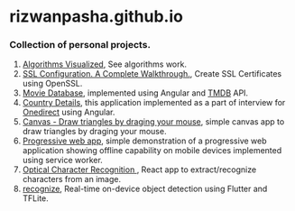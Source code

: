# rizwanpasha.github.io
### Collection of personal projects.


1. [Algorithms Visualized](https://rizwanpasha.github.io/algorithms-visualized/), See algorithms work.
2. [SSL Configuration. A Complete Walkthrough.](https://rizwanpasha.github.io/ssl_configuration/), Create SSL Certificates using OpenSSL.
3. [Movie Database](https://rizwanpasha.github.io/movie_database/), implemented using Angular and [TMDB](https://www.themoviedb.org) API.
4. [Country Details](https://rizwanpasha.github.io/onedirect), this application implemented as a part of interview for [Onedirect](https://www.onedirect.in/) using Angular.
5. [Canvas - Draw triangles by draging your mouse](https://rizwanpasha.github.io/canvas/), simple canvas app to draw triangles by draging your mouse.
6. [Progressive web app](https://rizwanpasha.github.io/pwa_demo/), simple demonstration of a progressive web application showing offline capability on mobile devices implemented using service worker.
7. [Optical Character Recognition ](https://rizwanpasha.github.io/ocr_demo/), React app to extract/recognize characters from an image.
8. [recognize](https://rizwanpasha.github.io/recognize/), Real-time on-device object detection using Flutter and TFLite. 